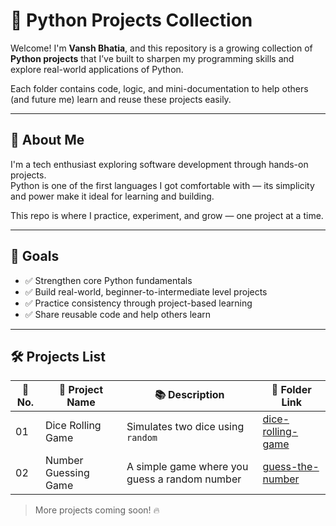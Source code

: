 # 🐍 Python Projects Collection

Welcome! I'm **Vansh Bhatia**, and this repository is a growing collection of **Python projects** that I’ve built to sharpen my programming skills and explore real-world applications of Python.

Each folder contains code, logic, and mini-documentation to help others (and future me) learn and reuse these projects easily.

---

## 👤 About Me

I'm a tech enthusiast exploring software development through hands-on projects.  
Python is one of the first languages I got comfortable with — its simplicity and power make it ideal for learning and building.

This repo is where I practice, experiment, and grow — one project at a time.

---

## 🎯 Goals

- ✅ Strengthen core Python fundamentals  
- ✅ Build real-world, beginner-to-intermediate level projects  
- ✅ Practice consistency through project-based learning  
- ✅ Share reusable code and help others learn  

---

## 🛠️ Projects List

| 🔢 No. | 📁 Project Name             | 📚 Description                                | 🔗 Folder Link       |
|-------|-----------------------------|-----------------------------------------------|----------------------|
| 01    | Dice Rolling Game           | Simulates two dice using `random`             | [dice-rolling-game](dice-rolling-game) |
| 02    | Number Guessing Game        | A simple game where you guess a random number | [guess-the-number](guess-the-number) |


> More projects coming soon! 🔥
